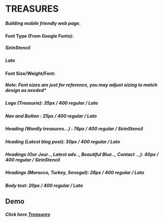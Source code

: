 # TREASURES
##### Building mobile friendly web page.

#### Font Type (From Google Fonts):
##### SirinStencil
##### Lato

#### Font Size/Weight/Font:
##### Note: Font sizes are just for reference, you may adjust sizing to match design as needed*
##### Logo (Treasurie): 35px / 400 regular / Lato
##### Nav and Button : 25px / 400 regular / Lato
##### Heading (Wordly treasures...) : 76px / 400 regular / SirinStencil
##### Heading (Latest blog post): 30px / 400 regular / Lato
##### Headings (Our Jour.., Latest adv.., Beautiful Blue.., Contact ..,): 40px / 400 regular / SirinStencil
##### Headings (Morocco, Turkey, Senegal): 28px / 400 regular / Lato
##### Body text: 20px / 400 regular / Lato

## Demo
##### Click here <a href="https://bpbantigue.com/projects/treasures/index.html" target="_blank">Treasures</a>
